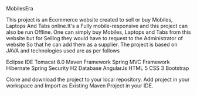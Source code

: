 MobilesEra

This project is an Ecommerce website created to sell or buy Mobiles, Laptops And Tabs online.It's a Fully mobile-responsive and this project can also be run Offline.
One can simply buy Mobiles, Laptops and Tabs from this website but for Selling they would have to request to the Administrator of website So that he can add them as a supplier.
The project is based on JAVA and technologies used are as per follows

Eclipse IDE 
Tomacat 8.0 
Maven Framework 
Spring MVC Framework 
Hibernate 
Spring Security 
H2 Database
AngularJs
HTML 5 
CSS 3 
Bootstrap

Clone and download the project to your local repository. Add project in your workspace and Import as Existing Maven Project in your IDE.
